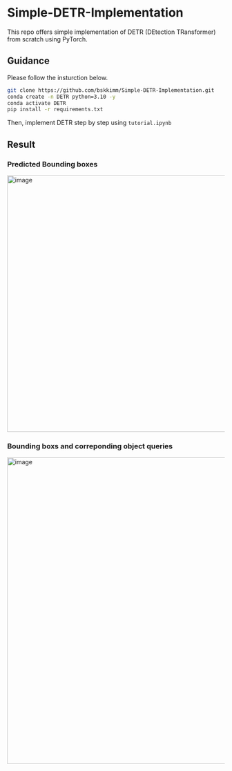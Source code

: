 # Simple-DETR-Implementation
This repo offers simple implementation of DETR (DEtection TRansformer) from scratch using PyTorch.


## Guidance

Please follow the insturction below.

```bash
git clone https://github.com/bskkimm/Simple-DETR-Implementation.git
conda create -n DETR python=3.10 -y
conda activate DETR
pip install -r requirements.txt
```
Then, implement DETR step by step using `tutorial.ipynb`

## Result

### Predicted Bounding boxes
<img width="594" alt="image" src="https://github.com/user-attachments/assets/92d6fc46-4ab4-448b-ae53-c9087c4fd325" />


### Bounding boxs and correponding object queries

<img width="710" alt="image" src="https://github.com/user-attachments/assets/fc1eb0d9-b0e5-4c26-8b78-34ab3c8eb0c7" />

